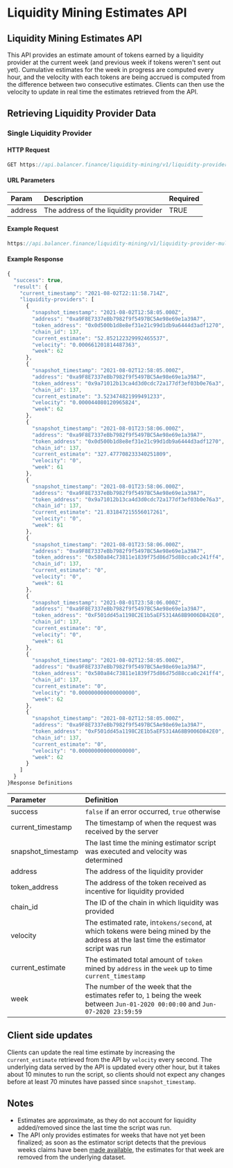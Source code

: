 # Liquidity Mining Estimates API

## Liquidity Mining Estimates API

This API provides an estimate amount of tokens earned by a liquidity provider at the current week \(and previous week if tokens weren't sent out yet\). Cumulative estimates for the week in progress are computed every hour, and the velocity with each tokens are being accrued is computed from the difference between two consecutive estimates. Clients can then use the velocity to update in real time the estimates retrieved from the API.

## Retrieving Liquidity Provider Data

### Single Liquidity Provider

#### HTTP Request

```jsx
GET https://api.balancer.finance/liquidity-mining/v1/liquidity-provider-multitoken/:address
```

#### URL Parameters

| Param | Description | Required |
| :--- | :--- | :--- |
| address | The address of the liquidity provider | TRUE |

#### Example Request

```jsx
https://api.balancer.finance/liquidity-mining/v1/liquidity-provider-multitoken/0xa9F8E7337eBb7982f9f5497BC5Ae98e69e1a39A7
```

#### Example Response

```jsx
{
  "success": true,
  "result": {
    "current_timestamp": "2021-08-02T22:11:58.714Z",
    "liquidity-providers": [
      {
        "snapshot_timestamp": "2021-08-02T12:58:05.000Z",
        "address": "0xa9F8E7337eBb7982f9f5497BC5Ae98e69e1a39A7",
        "token_address": "0x0d500b1d8e8ef31e21c99d1db9a6444d3adf1270",
        "chain_id": 137,
        "current_estimate": "52.852122329992465537",
        "velocity": "0.000661201814487363",
        "week": 62
      },
      {
        "snapshot_timestamp": "2021-08-02T12:58:05.000Z",
        "address": "0xa9F8E7337eBb7982f9f5497BC5Ae98e69e1a39A7",
        "token_address": "0x9a71012b13ca4d3d0cdc72a177df3ef03b0e76a3",
        "chain_id": 137,
        "current_estimate": "3.523474821999491233",
        "velocity": "0.000044080120965824",
        "week": 62
      },
      {
        "snapshot_timestamp": "2021-08-01T23:58:06.000Z",
        "address": "0xa9F8E7337eBb7982f9f5497BC5Ae98e69e1a39A7",
        "token_address": "0x0d500b1d8e8ef31e21c99d1db9a6444d3adf1270",
        "chain_id": 137,
        "current_estimate": "327.477708233340251809",
        "velocity": "0",
        "week": 61
      },
      {
        "snapshot_timestamp": "2021-08-01T23:58:06.000Z",
        "address": "0xa9F8E7337eBb7982f9f5497BC5Ae98e69e1a39A7",
        "token_address": "0x9a71012b13ca4d3d0cdc72a177df3ef03b0e76a3",
        "chain_id": 137,
        "current_estimate": "21.831847215556017261",
        "velocity": "0",
        "week": 61
      },
      {
        "snapshot_timestamp": "2021-08-01T23:58:06.000Z",
        "address": "0xa9F8E7337eBb7982f9f5497BC5Ae98e69e1a39A7",
        "token_address": "0x580a84c73811e1839f75d86d75d88cca0c241ff4",
        "chain_id": 137,
        "current_estimate": "0",
        "velocity": "0",
        "week": 61
      },
      {
        "snapshot_timestamp": "2021-08-01T23:58:06.000Z",
        "address": "0xa9F8E7337eBb7982f9f5497BC5Ae98e69e1a39A7",
        "token_address": "0xF501dd45a1198C2E1b5aEF5314A68B9006D842E0",
        "chain_id": 137,
        "current_estimate": "0",
        "velocity": "0",
        "week": 61
      },
      {
        "snapshot_timestamp": "2021-08-02T12:58:05.000Z",
        "address": "0xa9F8E7337eBb7982f9f5497BC5Ae98e69e1a39A7",
        "token_address": "0x580a84c73811e1839f75d86d75d88cca0c241ff4",
        "chain_id": 137,
        "current_estimate": "0",
        "velocity": "0.000000000000000000",
        "week": 62
      },
      {
        "snapshot_timestamp": "2021-08-02T12:58:05.000Z",
        "address": "0xa9F8E7337eBb7982f9f5497BC5Ae98e69e1a39A7",
        "token_address": "0xF501dd45a1198C2E1b5aEF5314A68B9006D842E0",
        "chain_id": 137,
        "current_estimate": "0",
        "velocity": "0.000000000000000000",
        "week": 62
      }
    ]
  }
}Response Definitions
```

| Parameter | Definition |
| :--- | :--- |
| success | `false` if an error occurred, `true` otherwise |
| current\_timestamp | The timestamp of when the request was received by the server |
| snapshot\_timestamp | The last time the mining estimator script was executed and velocity was determined |
| address | The address of the liquidity provider |
| token\_address | The address of the token received as incentive for liquidity provided |
| chain\_id | The ID of the chain in which liquidity was provided |
| velocity | The estimated rate, in`tokens/second`, at which tokens were being mined by the address at the last time the estimator script was run |
| current\_estimate | The estimated total amount of `token` mined by `address` in the `week` up to time `current_timestamp` |
| week | The number of the week that the estimates refer to, `1` being the week between `Jun-01-2020 00:00:00` and `Jun-07-2020 23:59:59` |

## Client side updates

Clients can update the real time estimate by increasing the `current_estimate` retrieved from the API by `velocity` every second. The underlying data served by the API is updated every other hour, but it takes about 10 minutes to run the script, so clients should not expect any changes before at least 70 minutes have passed since `snapshot_timestamp`.

## Notes

* Estimates are approximate, as they do not account for liquidity added/removed since the last time the script was run.
* The API only provides estimates for weeks that have not yet been finalized; as soon as the estimator script detects that the previous weeks claims have been [made available](https://ipfs.fleek.co/ipns/balancer-team-bucket.storage.fleek.co/balancer-claim/snapshot), the estimates for that week are removed from the underlying dataset.

